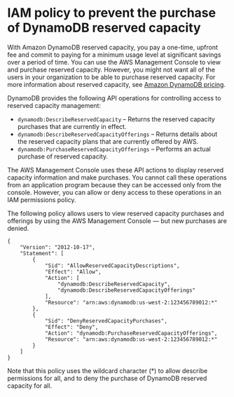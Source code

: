 # IAM policy to prevent the purchase of DynamoDB reserved capacity<a name="iam-policy-prevent-purchase-reserved-capacity"></a>

With Amazon DynamoDB reserved capacity, you pay a one\-time, upfront fee and commit to paying for a minimum usage level at significant savings over a period of time\. You can use the AWS Management Console to view and purchase reserved capacity\. However, you might not want all of the users in your organization to be able to purchase reserved capacity\. For more information about reserved capacity, see [Amazon DynamoDB pricing](https://aws.amazon.com/dynamodb/pricing)\.

DynamoDB provides the following API operations for controlling access to reserved capacity management:
+ `dynamodb:DescribeReservedCapacity` – Returns the reserved capacity purchases that are currently in effect\.
+ `dynamodb:DescribeReservedCapacityOfferings` – Returns details about the reserved capacity plans that are currently offered by AWS\.
+ `dynamodb:PurchaseReservedCapacityOfferings` – Performs an actual purchase of reserved capacity\.

The AWS Management Console uses these API actions to display reserved capacity information and make purchases\. You cannot call these operations from an application program because they can be accessed only from the console\. However, you can allow or deny access to these operations in an IAM permissions policy\.

The following policy allows users to view reserved capacity purchases and offerings by using the AWS Management Console — but new purchases are denied\.

```
{
    "Version": "2012-10-17",
    "Statement": [
        {
            "Sid": "AllowReservedCapacityDescriptions",
            "Effect": "Allow",
            "Action": [
                "dynamodb:DescribeReservedCapacity",
                "dynamodb:DescribeReservedCapacityOfferings"
            ],
            "Resource": "arn:aws:dynamodb:us-west-2:123456789012:*"
        },
        {
            "Sid": "DenyReservedCapacityPurchases",
            "Effect": "Deny",
            "Action": "dynamodb:PurchaseReservedCapacityOfferings",
            "Resource": "arn:aws:dynamodb:us-west-2:123456789012:*"
        }
    ]
}
```

Note that this policy uses the wildcard character \(\*\) to allow describe permissions for all, and to deny the purchase of DynamoDB reserved capacity for all\.